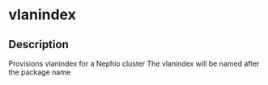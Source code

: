 # vlanindex

## Description

Provisions vlanindex for a Nephio cluster
The vlanindex will be named after the package name
